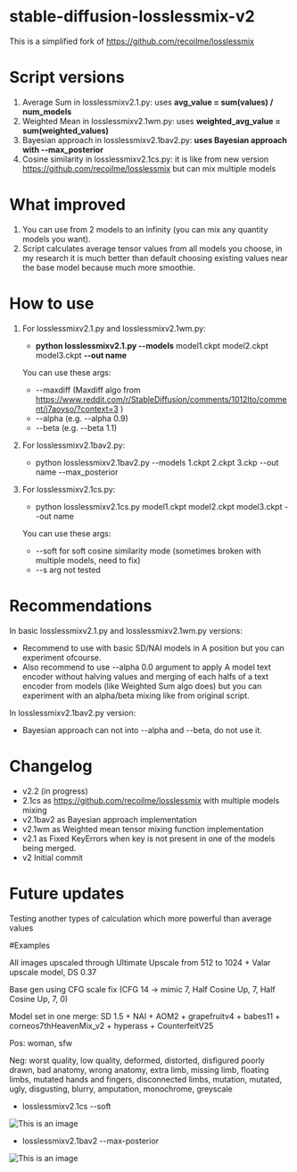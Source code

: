 # stable-diffusion-losslessmix-v2
This is a simplified fork of https://github.com/recoilme/losslessmix

# Script versions

1. Average Sum in losslessmixv2.1.py:
uses **avg_value = sum(values) / num_models**
2. Weighted Mean in losslessmixv2.1wm.py: uses **weighted_avg_value = sum(weighted_values)**
3. Bayesian approach in losslessmixv2.1bav2.py: **uses Bayesian approach with --max_posterior**
4. Cosine similarity in losslessmixv2.1cs.py: it is like from new version https://github.com/recoilme/losslessmix but can mix multiple models

# What improved
1. You can use from 2 models to an infinity (you can mix any quantity models you want).
2. Script calculates average tensor values from all models you choose, in my research it is much better than default choosing existing values near the base model because much more smoothie. 
# How to use

1. For losslessmixv2.1.py and losslessmixv2.1wm.py: 
   + **python losslessmixv2.1.py --models** model1.ckpt model2.ckpt model3.ckpt **--out name**

   You can use these args:
   + --maxdiff (Maxdiff algo from https://www.reddit.com/r/StableDiffusion/comments/1012lto/comment/j7aoyso/?context=3 )
   + --alpha (e.g. --alpha 0.9)
   + --beta (e.g. --beta 1.1)

2. For losslessmixv2.1bav2.py:
   + python losslessmixv2.1bav2.py --models 1.ckpt 2.ckpt 3.ckp  --out name --max_posterior
 
2. For losslessmixv2.1cs.py:
   + python losslessmixv2.1cs.py model1.ckpt model2.ckpt model3.ckpt --out name

   You can use these args:
   + --soft for soft cosine similarity mode (sometimes broken with multiple models, need to fix)
   + --s arg not tested
   
# Recommendations
In basic losslessmixv2.1.py and losslessmixv2.1wm.py versions:
+ Recommend to use with basic SD/NAI models in A position but you can experiment ofcourse.
+ Also recommend to use --alpha 0.0 argument to apply A model text encoder without halving values and merging of each halfs of a text encoder from models (like Weighted Sum algo does) but you can experiment with an alpha/beta mixing like from original script.

In losslessmixv2.1bav2.py version:
+ Bayesian approach can not into --alpha and --beta, do not use it.

# Changelog
+ v2.2
(in progress)
+ 2.1cs as https://github.com/recoilme/losslessmix with multiple models mixing
+ v2.1bav2 as Bayesian approach implementation
+ v2.1wm as Weighted mean tensor mixing function implementation
+ v2.1 as 
Fixed KeyErrors when key is not present in one of the models being merged.
+ v2
Initial commit
# Future updates
Testing another types of calculation which more powerful than average values

#Examples

All images upscaled through Ultimate Upscale from 512 to 1024 + Valar upscale model, DS 0.37

Base gen using CFG scale fix (CFG 14 -> mimic 7, Half Cosine Up, 7, Half Cosine Up, 7, 0)

Model set in one merge: SD 1.5 + NAI + AOM2 + grapefruitv4 + babes11 + corneos7thHeavenMix_v2 + hyperass + CounterfeitV25

Pos: woman, sfw

Neg: worst quality, low quality, deformed, distorted, disfigured poorly drawn, bad anatomy, wrong anatomy, extra limb, missing limb, floating limbs, mutated hands and fingers, disconnected limbs, mutation, mutated, ugly, disgusting, blurry, amputation, monochrome, greyscale

+ losslessmixv2.1cs --soft

![This is an image](https://i.imgur.com/ONe8jG2.png)

+ losslessmixv2.1bav2 --max-posterior

![This is an image](https://i.imgur.com/eoIADa9.png)

